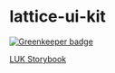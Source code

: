 # lattice-ui-kit

[![Greenkeeper badge](https://badges.greenkeeper.io/openlattice/lattice-ui-kit.svg)](https://greenkeeper.io/)

[LUK Storybook](https://openlattice.github.io/lattice-ui-kit/?path=/story/banner--default "OpenLattice UI Kit")
